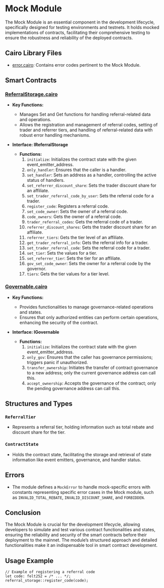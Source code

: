 # Mock Module

The Mock Module is an essential component in the development lifecycle, specifically designed for testing environments and testnets. It holds mocked implementations of contracts, facilitating their comprehensive testing to ensure the robustness and reliability of the deployed contracts.

## Cairo Library Files
- [error.cairo](https://github.com/keep-starknet-strange/satoru/blob/main/src/mock/error.cairo): Contains error codes pertinent to the Mock Module.

## Smart Contracts

### [ReferralStorage.cairo](https://github.com/keep-starknet-strange/satoru/blob/main/src/mock/referral_stoage.cairo)
- **Key Functions:**
  - Manages Set and Get functions for handling referral-related data and operations.
  - Allows the registration and management of referral codes, setting of trader and referrer tiers, and handling of referral-related data with robust error handling mechanisms.

- **Interface: IReferralStorage<TContractState>**
  - **Functions:**
    1. `initialize`: Initializes the contract state with the given event_emitter_address.
    2. `only_handler`: Ensures that the caller is a handler.
    3. `set_handler`: Sets an address as a handler, controlling the active status of handlers.
    4. `set_referrer_discount_share`: Sets the trader discount share for an affiliate.
    5. `set_trader_referral_code_by_user`: Sets the referral code for a trader.
    6. `register_code`: Registers a referral code.
    7. `set_code_owner`: Sets the owner of a referral code.
    8. `code_owners`: Gets the owner of a referral code.
    9. `trader_referral_codes`: Gets the referral code of a trader.
    10. `referrer_discount_shares`: Gets the trader discount share for an affiliate.
    11. `referrer_tiers`: Gets the tier level of an affiliate.
    12. `get_trader_referral_info`: Gets the referral info for a trader.
    13. `set_trader_referral_code`: Sets the referral code for a trader.
    14. `set_tier`: Sets the values for a tier.
    15. `set_referrer_tier`: Sets the tier for an affiliate.
    16. `gov_set_code_owner`: Sets the owner for a referral code by the governor.
    17. `tiers`: Gets the tier values for a tier level.

### [Governable.cairo](https://github.com/keep-starknet-strange/satoru/blob/main/src/referral/governable.cairo)
- **Key Functions:**
  - Provides functionalities to manage governance-related operations and states.
  - Ensures that only authorized entities can perform certain operations, enhancing the security of the contract.

- **Interface: IGovernable<TContractState>**
  - **Functions:**
    1. `initialize`: Initializes the contract state with the given event_emitter_address.
    2. `only_gov`: Ensures that the caller has governance permissions; triggers panic if unauthorized.
    3. `transfer_ownership`: Initiates the transfer of contract governance to a new address; only the current governance address can call this.
    4. `accept_ownership`: Accepts the governance of the contract; only the pending governance address can call this.

## Structures and Types
### `ReferralTier`
  - Represents a referral tier, holding information such as total rebate and discount share for the tier.

### `ContractState`
  - Holds the contract state, facilitating the storage and retrieval of state information like event emitters, governance, and handler status.

## Errors
- The module defines a `MockError` to handle mock-specific errors with constants representing specific error cases in the Mock module, such as `INVALID_TOTAL_REBATE`, `INVALID_DISCOUNT_SHARE`, and `FORBIDDEN`.

## Conclusion
The Mock Module is crucial for the development lifecycle, allowing developers to simulate and test various contract functionalities and states, ensuring the reliability and security of the smart contracts before their deployment to the mainnet. The module’s structured approach and detailed functionalities make it an indispensable tool in smart contract development.

## Usage Example
```cairo
// Example of registering a referral code
let code: felt252 = /* ... */;
referral_storage::register_code(code);
